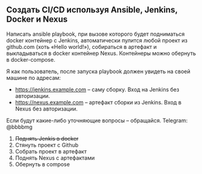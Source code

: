 ## Создать CI/CD используя Ansible, Jenkins, Docker и Nexus
Написать ansible playbook, при вызове которого будет подниматься docker контейнер с Jenkins, автоматически пулится любой проект из github.com (хоть «Hello world!»), собираться в артефакт и выкладываться в docker контейнер Nexus. Контейнеры можно обернуть в docker-compose.

Я как пользователь, после запуска playbook должен увидеть на своей машине по адресам:
- https://jenkins.example.com – саму сборку. Вход на Jenkins без авторизации.
- https://nexus.example.com – артефакт сборки из Jenkins. Вход в Nexus без авторизации.

Если будут какие-либо уточняющие вопросы – обращайся. Telegram: @bbbbmg

1. ~~Поднять Jenkis в docker~~ 
2. Стянуть проект с Github
3. Собрать проект в артефакт
4. Поднять Nexus с артефактами
5. Обернуть в compose
